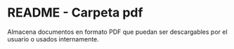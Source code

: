 # README - Carpeta pdf

Almacena documentos en formato PDF que puedan ser descargables por el usuario o usados internamente.